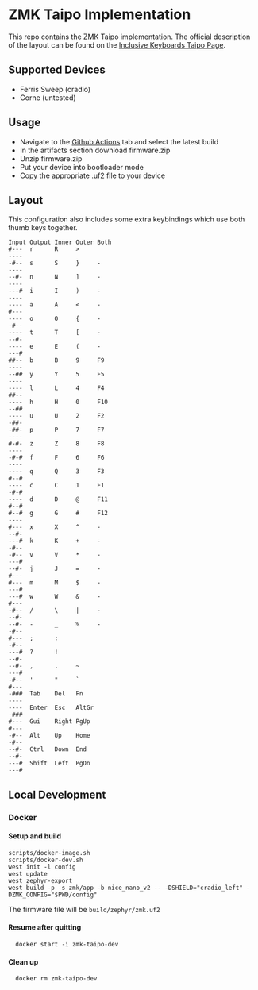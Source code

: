 # ZMK Taipo Implementation

This repo contains the [ZMK](https://zmkfirmware.dev/) Taipo implementation.
The official description of the layout can be found on the [Inclusive Keyboards Taipo Page](https://inkeys.wiki/en/keymaps/taipo).

## Supported Devices

- Ferris Sweep (cradio)
- Corne (untested)

## Usage

- Navigate to the [Github Actions](https://github.com/dlip/zmk-taipo/actions) tab and select the latest build
- In the artifacts section download firmware.zip
- Unzip firmware.zip
- Put your device into bootloader mode
- Copy the appropriate .uf2 file to your device

## Layout

This configuration also includes some extra keybindings which use both thumb keys together.

```
Input Output Inner Outer Both
#---  r      R     >
----
-#--  s      S     }     -
----
--#-  n      N     ]     -
----
---#  i      I     )     -
----
----  a      A     <     -
#---
----  o      O     {     -
-#--
----  t      T     [     -
--#-
----  e      E     (     -
---#
##--  b      B     9     F9
----
--##  y      Y     5     F5
----
----  l      L     4     F4
##--
----  h      H     0     F10
--##
----  u      U     2     F2
-##-
-##-  p      P     7     F7
----
#-#-  z      Z     8     F8
----
-#-#  f      F     6     F6
----
----  q      Q     3     F3
#--#
----  c      C     1     F1
-#-#
----  d      D     @     F11
#--#
#--#  g      G     #     F12
----
#---  x      X     ^     -
--#-
---#  k      K     +     -
-#--
-#--  v      V     *     -
---#
--#-  j      J     =     -
#---
#---  m      M     $     -
---#
---#  w      W     &     -
#---
-#--  /      \     |     -
--#-
--#-  -      _     %     -
-#--
#---  ;      :
-#--
---#  ?      !
--#-
--#-  ,      .     ~
---#
-#--  '      "     `
#---
-###  Tab    Del   Fn
----
----  Enter  Esc   AltGr
-###
#---  Gui    Right PgUp
#---
-#--  Alt    Up    Home
-#--
--#-  Ctrl   Down  End
--#-
---#  Shift  Left  PgDn
---#
```

## Local Development

### Docker

#### Setup and build

```
scripts/docker-image.sh
scripts/docker-dev.sh
west init -l config
west update
west zephyr-export
west build -p -s zmk/app -b nice_nano_v2 -- -DSHIELD="cradio_left" -DZMK_CONFIG="$PWD/config"
```

The firmware file will be `build/zephyr/zmk.uf2`

#### Resume after quitting

```
  docker start -i zmk-taipo-dev
```

#### Clean up

```
  docker rm zmk-taipo-dev
```


